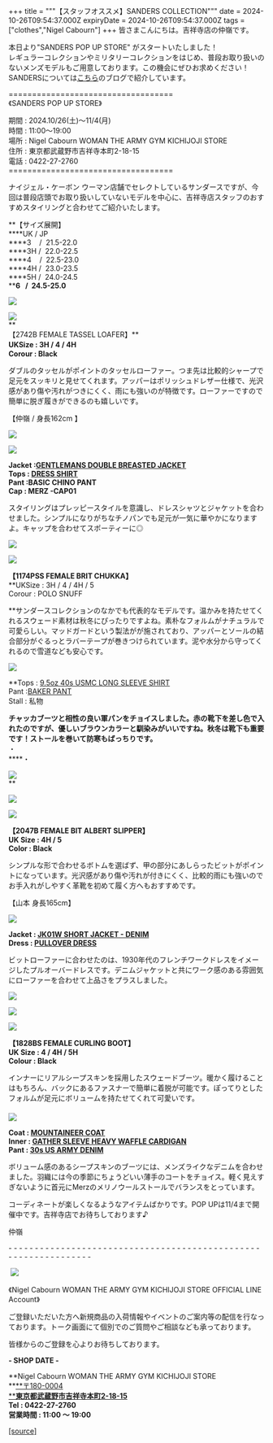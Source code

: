 +++
title = """【スタッフオススメ】SANDERS COLLECTION"""
date = 2024-10-26T09:54:37.000Z
expiryDate = 2024-10-26T09:54:37.000Z
tags = ["clothes","Nigel Cabourn"]
+++
皆さまこんにちは。吉祥寺店の仲嶺です。  
  
本日より"SANDERS POP UP STORE" がスタートいたしました！  
レギュラーコレクションやミリタリーコレクションをはじめ、普段お取り扱いのないメンズモデルもご用意しております。この機会にぜひお求めください！  
SANDERSについては[こちら](https://cabourn.jp/blogs/shop-info/kichijoji20241020)のブログで紹介しています。  
  
\===================================  
《SANDERS POP UP STORE》  
  
期間 : 2024.10/26(土)～11/4(月)  
時間 : 11:00～19:00  
場所 : Nigel Cabourn WOMAN THE ARMY GYM KICHIJOJI STORE  
住所 : 東京都武蔵野市吉祥寺本町2-18-15  
電話 : 0422-27-2760  
\===================================  
  
ナイジェル・ケーボン ウーマン店舗でセレクトしているサンダースですが、今回は普段店頭でお取り扱いしていないモデルを中心に、吉祥寺店スタッフのおすすめスタイリングと合わせてご紹介いたします。  
  
**【サイズ展開】  
****UK / JP  
****3    /  21.5-22.0  
****3H /  22.0-22.5  
****4    /  22.5-23.0  
****4H /  23.0-23.5  
****5H /  24.0-24.5  
****6   /  24.5-25.0**

![](https://cdn.shopify.com/s/files/1/0094/9295/5196/files/IMG_2506_44ba56c3-39cd-43e5-aec9-5b055d230522_480x480.jpg?v=1729925582)  
  
![](https://cdn.shopify.com/s/files/1/0094/9295/5196/files/IMG_2507_e5c2f842-d798-43ec-96f4-aa58b9a01775_480x480.jpg?v=1729925581)  
**  
【2742B FEMALE TASSEL LOAFER】**  
**UKSize : 3H / 4 / 4H**　  
**Corour : Black**  
  
ダブルのタッセルがポイントのタッセルローファー。つま先は比較的シャープで足元をスッキリと見せてくれます。アッパーはポリッシュドレザー仕様で、光沢感があり傷や汚れがつきにくく、雨にも強いのが特徴です。ローファーですので簡単に脱ぎ履きができるのも嬉しいです。  
  
【仲嶺 / 身長162cm 】  
  
![](https://cdn.shopify.com/s/files/1/0094/9295/5196/files/IMG_2501_a7597002-f775-4557-90dd-ef0b113fb6ad_480x480.jpg?v=1729925581)

![](https://cdn.shopify.com/s/files/1/0094/9295/5196/files/IMG_2502_480x480.jpg?v=1729925581)  
  
**Jacket :[GENTLEMANS DOUBLE BREASTED JACKET](https://cabourn.jp/products/80490880006?_pos=1&_sid=6598ea648&_ss=r)**  
**Tops : [DRESS SHIRT](https://cabourn.jp/products/80490810050?_pos=4&_sid=e28ab3523&_ss=r)**   
**Pant :BASIC CHINO PANT  
Cap : MERZ -CAP01**  
  
スタイリングはプレッピースタイルを意識し、ドレスシャツとジャケットを合わせました。シンプルになりがちなチノパンでも足元が一気に華やかになりますよ。キャップを合わせてスポーティーに◎  
  
![](https://cdn.shopify.com/s/files/1/0094/9295/5196/files/IMG_2500_480x480.jpg?v=1729925581)

![](https://cdn.shopify.com/s/files/1/0094/9295/5196/files/IMG_2499_480x480.jpg?v=1729925582)  
  
**【1174PSS FEMALE BRIT CHUKKA】**  
**UKSize : 3H / 4 / 4H / 5  
Corour : POLO SNUFF  
  
**サンダースコレクションのなかでも代表的なモデルです。温かみを持たせてくれるスウェード素材は秋冬にぴったりですよね。素朴なフォルムがナチュラルで可愛らしい。マッドガードという製法がが施されており、アッパーとソールの結合部分がぐるっとラバーテープが巻きつけられています。泥や水分から守ってくれるので雪道なども安心です。  
  

![](https://cdn.shopify.com/s/files/1/0094/9295/5196/files/IMG_2497_2b7010a3-9602-4f9d-90da-597da53747d7_480x480.jpg?v=1729925865)  
  

**Tops : [9.5oz 40s USMC LONG SLEEVE SHIRT](https://cabourn.jp/products/80490920030?_pos=13&_sid=16ef2a81e&_ss=r)  
Pant :[BAKER PANT](https://cabourn.jp/products/80490850004?_pos=1&_sid=3d561e2e7&_ss=r)  
Stall : 私物  
  
**チャッカブーツと相性の良い軍パンをチョイスしました。赤の靴下を差し色で入れたのですが、優しいブラウンカラーと馴染みがいいですね。秋冬は靴下も重要です！ストールを巻いて防寒もばっちりです。**  
・  
****・  
  
![](https://cdn.shopify.com/s/files/1/0094/9295/5196/files/20241026_115149_480x480.jpg?v=1729928709)  
**

![](https://cdn.shopify.com/s/files/1/0094/9295/5196/files/20241026_115217_480x480.jpg?v=1729928735)

![](https://cdn.shopify.com/s/files/1/0094/9295/5196/files/20241026_115232_480x480.jpg?v=1729929027)

**【2047B FEMALE BIT ALBERT SLIPPER】**  
**UK Size : 4H / 5**  
**Color : Black**  
  
シンプルな形で合わせるボトムを選ばず、甲の部分にあしらったビットがポイントになっています。光沢感があり傷や汚れが付きにくく、比較的雨にも強いのでお手入れがしやすく革靴を初めて履く方へもおすすめです。

【山本 身長165cm】  
  
![](https://cdn.shopify.com/s/files/1/0094/9295/5196/files/20241026_115334_e449a5e5-9b7b-4c81-8330-3c074969ebef_480x480.jpg?v=1729930935)  
  
**Jacket : [JK01W SHORT JACKET - DENIM](https://cabourn.jp/products/80492030010?_pos=1&_sid=000036230&_ss=r)**  
**Dress : [PULLOVER DRESS](https://cabourn.jp/products/80490853002?_pos=1&_sid=7ae4563b9&_ss=r)**  
  
ビットローファーに合わせたのは、1930年代のフレンチワークドレスをイメージしたプルオーバードレスです。デニムジャケットと共にワーク感のある雰囲気にローファーを合わせて上品さをプラスしました。  
  
![](https://cdn.shopify.com/s/files/1/0094/9295/5196/files/IMG_2524_480x480.jpg?v=1729925581)  
  
![](https://cdn.shopify.com/s/files/1/0094/9295/5196/files/20241026_112556_480x480.jpg?v=1729929027)  

**![](https://cdn.shopify.com/s/files/1/0094/9295/5196/files/20241026_112649_480x480.jpg?v=1729929027)**

**【1828BS FEMALE CURLING BOOT】**  
**UK Size : 4 / 4H / 5H**  
**Colour : Black**  
  
インナーにリアルシープスキンを採用したスウェードブーツ。暖かく履けることはもちろん、バックにあるファスナーで簡単に着脱が可能です。ぽってりとしたフォルムが足元にボリュームを持たせてくれて可愛いです。  
　　  
![](https://cdn.shopify.com/s/files/1/0094/9295/5196/files/20241026_112821_28d73754-4c44-4a64-b694-49fe49615a72_480x480.jpg?v=1729930944)  
  
**Coat : [MOUNTAINEER COAT](https://cabourn.jp/products/80490800105?_pos=2&_sid=7d28f3afc&_ss=r)**  
**Inner : [GATHER SLEEVE HEAVY WAFFLE CARDIGAN](https://cabourn.jp/products/80490820002?_pos=4&_sid=8c23b3cf7&_ss=r)**  
**Pant : [30s US ARMY DENIM](https://cabourn.jp/products/80490950003?_pos=3&_sid=425184842&_ss=r)**  
  
ボリューム感のあるシープスキンのブーツには、メンズライクなデニムを合わせました。羽織には今の季節にちょうどいい薄手のコートをチョイス。軽く見えすぎないように首元にMerzのメリノウールストールでバランスをとっています。  
  
  
コーディネートが楽しくなるようなアイテムばかりです。POP UPは11/4まで開催中です。吉祥寺店でお待ちしております♪  
  

仲嶺

\- - - - - - - - - - - - - - - - - - - - - - - - - - - - - - - - - - - - - - - - - - - - - - - - - - - - - - - - - - - - - - - -  

 [![](https://cdn.shopify.com/s/files/1/0094/9295/5196/files/977C5BFF-508B-4CAA-96FE-9B4728CEC285_160x160.png?v=1693902608)](https://lin.ee/JRv0rXQ)

《Nigel Cabourn WOMAN THE ARMY GYM KICHIJOJI STORE OFFICIAL LINE Account》

ご登録いただいた方へ新規商品の入荷情報やイベントのご案内等の配信を行なっております。トーク画面にて個別でのご質問やご相談なども承っております。

皆様からのご登録を心よりお待ちしております。

**\- SHOP DATE -**

**Nigel Cabourn WOMAN THE ARMY GYM KICHIJOJI STORE  
**[**〒180-0004  
****東京都武蔵野市吉祥寺本町2-18-15**](https://www.google.com/maps/place/%E3%80%92180-0004+%E6%9D%B1%E4%BA%AC%E9%83%BD%E6%AD%A6%E8%94%B5%E9%87%8E%E5%B8%82%E5%90%89%E7%A5%A5%E5%AF%BA%E6%9C%AC%E7%94%BA%EF%BC%92%E4%B8%81%E7%9B%AE%EF%BC%91%EF%BC%98%E2%88%92%EF%BC%91%EF%BC%95+%E6%AD%A6%E8%94%B5%E9%87%8E%E3%82%AB%E3%83%B3%E3%83%88%E3%83%AA%E3%83%BC%E3%83%8F%E3%82%A4%E3%83%84/@35.7044288,139.5732119,17z/data=!3m1!4b1!4m6!3m5!1s0x6018ee49175f632b:0xf424f2fa6c99a79!8m2!3d35.7044245!4d139.5757868!16s%2Fg%2F12hsx3n5g?hl=ja&entry=ttu)  
**Tel : 0422-27-2760  
営業時間 : 11:00 ～ 19:00**

[[source]](https://cabourn.jp/blogs/shop-info/kichijoji20241026)
